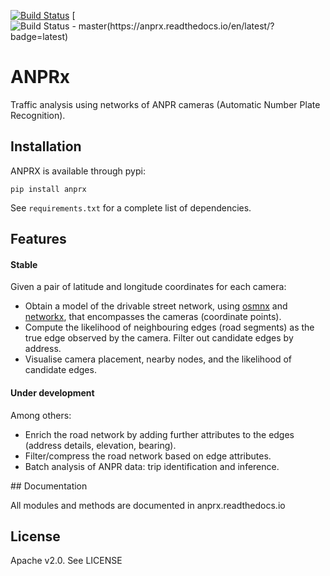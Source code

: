 [![Build Status](https://travis-ci.org/PedrosWits/anprx.svg?branch=master)](https://travis-ci.org/PedrosWits/anprx)
[![Build Status - master(https://anprx.readthedocs.io/en/latest/?badge=latest)](anprx.readthedocs.io)

# ANPRx

Traffic analysis using networks of ANPR cameras (Automatic Number Plate Recognition).

## Installation

ANPRX is available through pypi:
```
pip install anprx
```

See `requirements.txt` for a complete list of dependencies.

## Features

#### Stable

Given a pair of latitude and longitude coordinates for each camera:

- Obtain a model of the drivable street network, using [osmnx](https://github.com/gboeing/osmnx) and [networkx](https://networkx.github.io/documentation/stable/index.html), that encompasses the cameras (coordinate points).
- Compute the likelihood of neighbouring edges (road segments) as the true edge observed by the camera. Filter out candidate edges by address.
- Visualise camera placement, nearby nodes, and the likelihood of candidate edges.

#### Under development

Among others:

- Enrich the road network by adding further attributes to the edges (address details, elevation, bearing).
- Filter/compress the road network based on edge attributes.
- Batch analysis of ANPR data: trip identification and inference.

## Documentation

All modules and methods are documented in anprx.readthedocs.io

## License
Apache v2.0. See LICENSE
